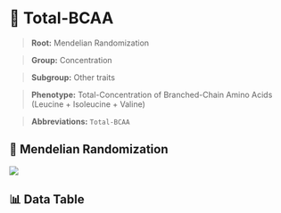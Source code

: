 # 🧪 Total-BCAA

> **Root:** Mendelian Randomization

> **Group:** Concentration  

> **Subgroup:** Other traits

> **Phenotype:** Total-Concentration of Branched-Chain Amino Acids (Leucine + Isoleucine + Valine)  

> **Abbreviations:** `Total-BCAA`

## 🧬 Mendelian Randomization  

<img src="/MR/Figures/Inverse/TotalhengxianBCAA.png"/>


## 📊 Data Table


<CsvTableMRI src="/MR_Data/Inverse/TotalhengxianBCAA.csv"/>
